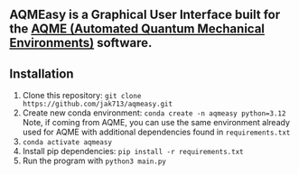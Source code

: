 ## AQMEasy is a Graphical User Interface built for the [AQME (Automated Quantum Mechanical Environments)](https://github.com/jvalegre/aqme) software.

## Installation
1. Clone this repository: `git clone https://github.com/jak713/aqmeasy.git`
2. Create new conda environment: `conda create -n aqmeasy python=3.12`
    Note, if coming from AQME, you can use the same environment already used for AQME with additional dependencies found in `requirements.txt`
3. `conda activate aqmeasy`
4. Install pip dependencies: `pip install -r requirements.txt`
5. Run the program with `python3 main.py`
